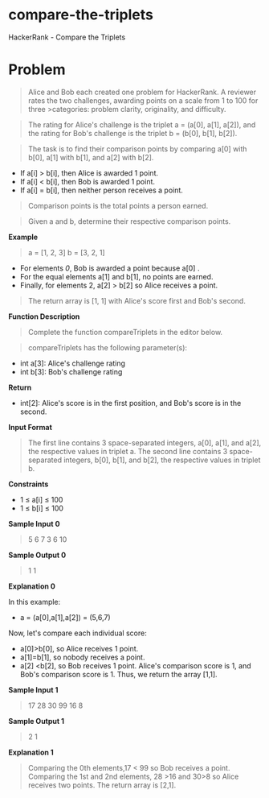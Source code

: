 # compare-the-triplets
HackerRank - Compare the Triplets

# Problem
>Alice and Bob each created one problem for HackerRank. A reviewer rates the two challenges, awarding points on a scale from 1 to 100 for three >categories: problem clarity, originality, and difficulty.

>The rating for Alice's challenge is the triplet a = (a[0], a[1], a[2]), and the rating for Bob's challenge is the triplet b = (b[0], b[1], b[2]).

>The task is to find their comparison points by comparing a[0] with b[0], a[1] with b[1], and a[2] with b[2].

- If a[i] > b[i], then Alice is awarded 1 point.
- If a[i] < b[i], then Bob is awarded 1 point.
- If a[i] = b[i], then neither person receives a point.
>Comparison points is the total points a person earned.

>Given a and b, determine their respective comparison points.

**Example**

>a = [1, 2, 3]
>b = [3, 2, 1]
- For elements *0*, Bob is awarded a point because a[0] .
- For the equal elements a[1] and b[1], no points are earned.
- Finally, for elements 2, a[2] > b[2] so Alice receives a point.
>The return array is [1, 1] with Alice's score first and Bob's second.

**Function Description**

>Complete the function compareTriplets in the editor below.

>compareTriplets has the following parameter(s):

- int a[3]: Alice's challenge rating
- int b[3]: Bob's challenge rating

**Return**

- int[2]: Alice's score is in the first position, and Bob's score is in the second.

**Input Format**

>The first line contains 3 space-separated integers, a[0], a[1], and a[2], the respective values in triplet a.
>The second line contains 3 space-separated integers, b[0], b[1], and b[2], the respective values in triplet b.

**Constraints**

- 1 ≤ a[i] ≤ 100
- 1 ≤ b[i] ≤ 100

**Sample Input 0**

>5 6 7
>3 6 10

**Sample Output 0**

>1 1

**Explanation 0**

In this example:

- a = (a[0],a[1],a[2]) = (5,6,7)

Now, let's compare each individual score:

- a[0]>b[0], so Alice receives 1 point.
- a[1]=b[1], so nobody receives a point.
- a[2] <b[2], so Bob receives 1 point.
Alice's comparison score is 1, and Bob's comparison score is 1. Thus, we return the array [1,1].

**Sample Input 1**

>17 28 30
>99 16 8

**Sample Output 1**

>2 1

**Explanation 1**

>Comparing the 0th elements,17 < 99  so Bob receives a point.
>Comparing the 1st and 2nd elements, 28 >16 and 30>8 so Alice receives two points.
>The return array is [2,1].
